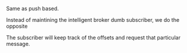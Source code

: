 Same as push based.

Instead of maintining the intelligent broker dumb subscriber, we do the opposite

The subscriber will keep track of the offsets and request that particular message.